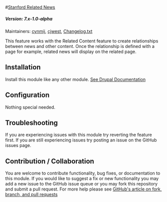 #[Stanford Related News](https://github.com/SU-SWS/stanford_related_content/tree/7.x-1.x/modules/stanford_related_news)
##### Version: 7.x-1.0-alpha

Maintainers: [cynmij](https://github.com/cynmij), [cjwest](https://github.com/cjwest),
[Changelog.txt](CHANGELOG.txt)

This feature works with the Related Content feature to create relationships between news and other content.
Once the relationship is defined with a page for example, related news will display on the related page.

Installation
---

Install this module like any other module. [See Drupal Documentation](https://drupal.org/documentation/install/modules-themes/modules-7)

Configuration
---

Nothing special needed.

Troubleshooting
---

If you are experiencing issues with this module try reverting the feature first. If you are still experiencing issues try posting an issue on the GitHub issues page.

Contribution / Collaboration
---

You are welcome to contribute functionality, bug fixes, or documentation to this module. If you would like to suggest a fix or new functionality you may add a new issue to the GitHub issue queue or you may fork this repository and submit a pull request. For more help please see [GitHub's article on fork, branch, and pull requests](https://help.github.com/articles/using-pull-requests)
